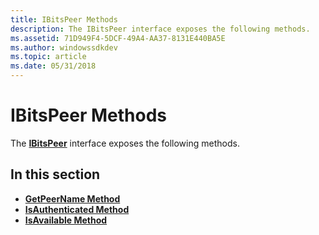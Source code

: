```yaml
---
title: IBitsPeer Methods
description: The IBitsPeer interface exposes the following methods.
ms.assetid: 71D949F4-5DCF-49A4-AA37-8131E440BA5E
ms.author: windowssdkdev
ms.topic: article
ms.date: 05/31/2018
---
```


# IBitsPeer Methods

The [**IBitsPeer**](/windows/desktop/api/Bits3_0/nn-bits3_0-ibitspeer) interface exposes the following methods.

## In this section

-   [**GetPeerName Method**](/windows/desktop/api/Bits3_0/nf-bits3_0-ibitspeer-getpeername)
-   [**IsAuthenticated Method**](/windows/desktop/api/Bits3_0/nf-bits3_0-ibitspeer-isauthenticated)
-   [**IsAvailable Method**](/windows/desktop/api/Bits3_0/nf-bits3_0-ibitspeer-isavailable)

 

 





